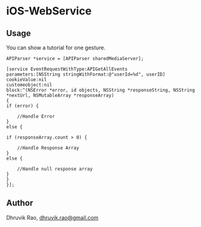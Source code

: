 # iOS-WebService


## Usage

You can show a tutorial for one gesture.

```objc
APIParser *service = [APIParser sharedMediaServer];

[service EventRequestWithType:APIGetAllEvents
parameters:[NSString stringWithFormat:@"userId=%d", userID]
cookieValue:nil
customeobject:nil
block:^(NSError *error, id objects, NSString *responseString, NSString *nextUrl, NSMutableArray *responseArray)
{
if (error) {

    //Handle Error
}
else {

if (responseArray.count > 0) {

    //Handle Response Array
}
else {

    //Handle null response array
}
}
}];
```


## Author

Dhruvik Rao, dhruvik.rao@gmail.com

